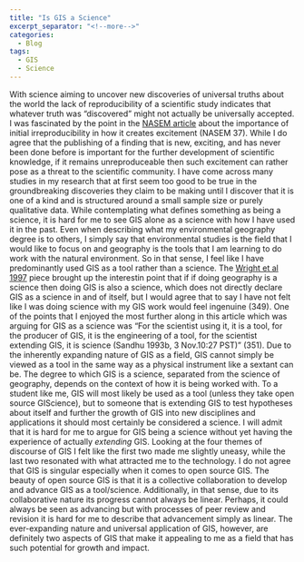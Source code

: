 ```yaml
---
title: "Is GIS a Science"
excerpt_separator: "<!--more-->"
categories:
  - Blog
tags:
  - GIS
  - Science
---
```


With science aiming to uncover new discoveries of universal truths about the world the lack of reproducibility of a scientific study indicates that whatever truth was “discovered” might not actually be universally accepted. I was fascinated by the point in the [NASEM article](https://doi.org/10.17226/25303) about the importance of initial irreproducibility in how it creates excitement (NASEM 37). While I do agree that the publishing of a finding that is new, exciting, and has never been done before is important for the further development of scientific knowledge, if it remains unreproduceable then such excitement can rather pose as a threat to the scientific community. I have come across many studies in my research that at first seem too good to be true in the groundbreaking discoveries they claim to be making until I discover that it is one of a kind and is structured around a small sample size or purely qualitative data. 
While contemplating what defines something as being a science, it is hard for me to see GIS alone as a science with how I have used it in the past. Even when describing what my environmental geography degree is to others, I simply say that environmental studies is the field that I would like to focus on and geography is the tools that I am learning to do work with the natural environment. So in that sense, I feel like I have predominantly used GIS as a tool rather than a science. The [Wright et al 1997](https://doi.org/10.1111/0004-5608.872057) piece brought up the interestin point that if if doing geography is a science then doing GIS is also a science, which does not directly declare GIS as a science in and of itself, but I would agree that to say I have not felt like I was doing science with my GIS work would feel ingenuine (349). One of the points that I enjoyed the most further along in this article which was arguing for GIS as a science was “For the scientist using it, it is a tool, for the producer of GIS, it is the engineering of a tool, for the scientist extending GIS, it is science  (Sandhu  1993b,  3  Nov.10:27 PST)” (351). Due to the inherently expanding nature of GIS as a field, GIS cannot simply be viewed as a tool in the same way as a physical instrument like a sextant can be. The degree to which GIS is a science, separated from the science of geography, depends on the context of how it is being worked with. To a student like me, GIS will most likely be used as a tool (unless they take open source GIScience), but to someone that is extending GIS to test hypotheses about itself and further the growth of GIS into new disciplines and applications it should most certainly be considered a science. I will admit that it is hard for me to argue for GIS being a science without yet having the experience of actually *extending* GIS. 
Looking at the four themes of discourse of GIS I felt like the first two made me slightly uneasy, while the last two resonated with what attracted me to the technology. I do not agree that GIS is singular especially when it comes to open source GIS. The beauty of open source GIS is that it is a collective collaboration to develop and advance GIS as a tool/science. Additionally, in that sense, due to its collaborative nature its progress cannot always be linear. Perhaps, it could always be seen as advancing but with processes of peer review and revision it is hard for me to describe that advancement simply as linear. The ever-expanding nature and universal application of GIS, however, are definitely two aspects of GIS that make it appealing to me as a field that has such potential for growth and impact. 
